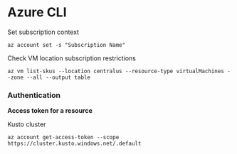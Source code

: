 # Azure CLI

Set subscription context

`az account set -s "Subscription Name"`

Check VM location subscription restrictions

`az vm list-skus --location centralus --resource-type virtualMachines --zone --all --output table`

### Authentication

**Access token for a resource**

Kusto cluster

`az account get-access-token --scope https://cluster.kusto.windows.net/.default`

